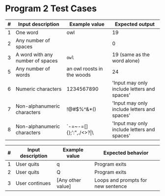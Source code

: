 # Program 2 Test Cases

| #   | Input description                | Example value              | Expected output                             |
| --- | -------------------------------- | -------------------------- | ------------------------------------------- |
| 1   | One word                         | owl                        | 19                                          |
| 2   | Any number of spaces             |                            | 0                                           |
| 3   | A word with any number of spaces | `owl   `                   | 19 (same as the word alone)                 |
| 5   | Any number of words              | an owl roosts in the woods | 24                                          |
| 6   | Numeric characters               | 1234567890                 | 'Input may only include letters and spaces' |
| 7   | Non-alphanumeric characters      | !@#\$%^&\*()               | 'Input may only include letters and spaces' |
| 8   | Non-alphanumeric characters      | `-=~-=[]\{};':",./<>?\|\   | 'Input may only include letters and spaces' |

| #   | Input description | Example value     | Expected behavior                  |
| --- | ----------------- | ----------------- | ---------------------------------- |
| 1   | User quits        | q                 | Program exits                      |
| 2   | User quits        | Q                 | Program exits                      |
| 3   | User continues    | [Any other value] | Loops and prompts for new sentence |

